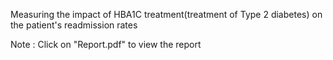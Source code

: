Measuring the impact of HBA1C treatment(treatment of Type 2 diabetes) on the patient's readmission rates

Note : Click on "Report.pdf" to view the report
